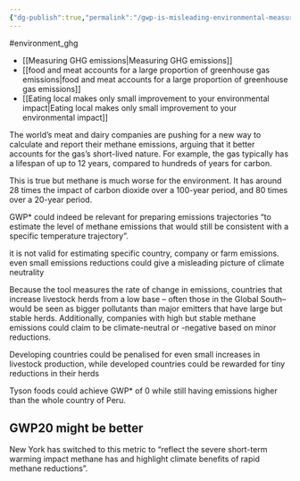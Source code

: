 ```yaml
---
{"dg-publish":true,"permalink":"/gwp-is-misleading-environmental-measure/","tags":["#environment_ghg"],"created":"2025-10-23T17:42:41.358+01:00","updated":"2025-10-23T18:06:08.594+01:00"}
---
```


#environment_ghg 

- [[Measuring GHG emissions\|Measuring GHG emissions]]
- [[food and meat accounts for a large proportion of greenhouse gas emissions\|food and meat accounts for a large proportion of greenhouse gas emissions]]
- [[Eating local makes only small improvement to your environmental impact\|Eating local makes only small improvement to your environmental impact]]

The world’s meat and dairy companies are pushing for a new way to calculate and report their methane emissions, arguing that it better accounts for the gas’s short-lived nature. For example, the gas typically has a lifespan of up to 12 years, compared to hundreds of years for carbon.

This is true but methane is much worse for the environment. It has around 28 times the impact of carbon dioxide over a 100-year period, and 80 times over a 20-year period.

GWP* could indeed be relevant for preparing emissions trajectories “to estimate the level of methane emissions that would still be consistent with a specific temperature trajectory”.

it is not valid for estimating specific country, company or farm emissions. even small emissions reductions could give a misleading picture of climate neutrality

Because the tool measures the rate of change in emissions, countries that increase livestock herds from a low base – often those in the Global South– would be seen as bigger pollutants than major emitters that have large but stable herds. Additionally, companies with high but stable methane emissions could claim to be climate-neutral or -negative based on minor reductions.

Developing countries could be penalised for even small increases in livestock production, while developed countries could be rewarded for tiny reductions in their herds

Tyson foods could achieve GWP* of 0 while still having emissions higher than the whole country of Peru.

## GWP20 might be better
New York has switched to this metric to “reflect the severe short-term warming impact methane has and highlight climate benefits of rapid methane reductions”. 
